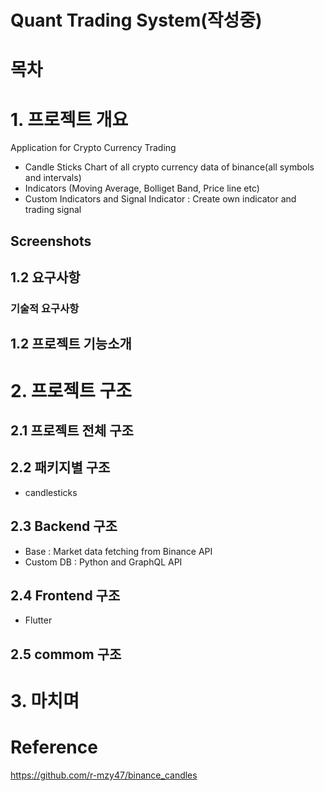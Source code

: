 # Quant Trading System(작성중)


# 목차


# 1. 프로젝트 개요
Application for Crypto Currency Trading
- Candle Sticks Chart of all crypto currency data of binance(all symbols and intervals)
- Indicators (Moving Average, Bolliget Band, Price line etc)
- Custom Indicators and Signal Indicator : Create own indicator and trading signal

## Screenshots

## 1.2 요구사항

### 기술적 요구사항

## 1.2 프로젝트 기능소개

# 2. 프로젝트 구조

## 2.1 프로젝트 전체 구조

## 2.2 패키지별 구조
- candlesticks

## 2.3 Backend 구조
- Base : Market data fetching from Binance API
- Custom DB : Python and GraphQL API


## 2.4 Frontend 구조
- Flutter

## 2.5 commom 구조

# 3. 마치며

# Reference
https://github.com/r-mzy47/binance_candles

